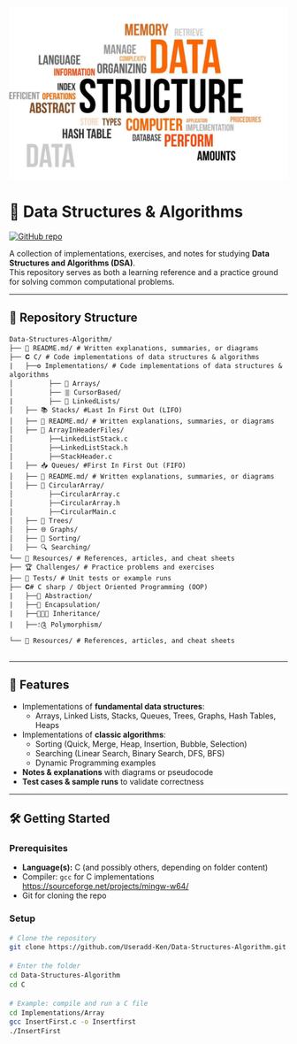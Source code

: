 <p align="center">
  <img src="/img/What-is-Data-Structures-and-Algorithms.jpg" alt="Data Structures and Algorithms Banner" width="800"/>
</p>

# 📘 Data Structures & Algorithms

[![GitHub repo](https://img.shields.io/badge/repo-Useradd--Ken%2FData--Structures--Algorithm-blue?style=flat-square&logo=github)](https://github.com/Useradd-Ken/Data-Structures-Algorithm)

A collection of implementations, exercises, and notes for studying **Data Structures and Algorithms (DSA)**.  
This repository serves as both a learning reference and a practice ground for solving common computational problems.

---

## 📂 Repository Structure
```
Data-Structures-Algorithm/
├── 📘 README.md/ # Written explanations, summaries, or diagrams
├── 𝐂 C/ # Code implementations of data structures & algorithms
|   ├──⚙️ Implementations/ # Code implementations of data structures & algorithms
│         ├── 📑 Arrays/
│         ├── 🀠 CursorBased/
|         ├── 🔗 LinkedLists/
│   ├── 📚 Stacks/ #Last In First Out (LIFO)
│   ├── 📘 README.md/ # Written explanations, summaries, or diagrams
│   ├── 📑 ArrayInHeaderFiles/
│         ├──LinkedListStack.c
│         ├──LinkedListStack.h
│         ├──StackHeader.c
│   ├── 📥 Queues/ #First In First Out (FIFO)
│   ├── 📘 README.md/ # Written explanations, summaries, or diagrams
│   ├── 📑 CircularArray/
│         ├──CircularArray.c
│         ├──CircularArray.h
│         ├──CircularMain.c
│   ├── 🌳 Trees/
│   ├── 🌐 Graphs/
│   ├── 🔢 Sorting/
│   ├── 🔍 Searching/
└── 📂 Resources/ # References, articles, and cheat sheets
├── 🏆 Challenges/ # Practice problems and exercises
├── 🧪 Tests/ # Unit tests or example runs
├── 𝐂# C sharp / Object Oriented Programming (OOP)
|   ├──🔎 Abstraction/ 
|   ├──💊 Encapsulation/ 
|   ├──👨‍👦‍👦 Inheritance/ 
|   ├──؛༊ Polymorphism/ 
└── 📂 Resources/ # References, articles, and cheat sheets


```
---


## 🚀 Features

- Implementations of **fundamental data structures**:
  - Arrays, Linked Lists, Stacks, Queues, Trees, Graphs, Hash Tables, Heaps
- Implementations of **classic algorithms**:
  - Sorting (Quick, Merge, Heap, Insertion, Bubble, Selection)
  - Searching (Linear Search, Binary Search, DFS, BFS)
  - Dynamic Programming examples
- **Notes & explanations** with diagrams or pseudocode
- **Test cases & sample runs** to validate correctness

---

## 🛠 Getting Started

### Prerequisites

- **Language(s):** C (and possibly others, depending on folder content)  
- Compiler: `gcc` for C implementations https://sourceforge.net/projects/mingw-w64/ 
- Git for cloning the repo

### Setup

```bash
# Clone the repository
git clone https://github.com/Useradd-Ken/Data-Structures-Algorithm.git

# Enter the folder
cd Data-Structures-Algorithm
cd C

# Example: compile and run a C file
cd Implementations/Array
gcc InsertFirst.c -o Insertfirst
./InsertFirst

```


